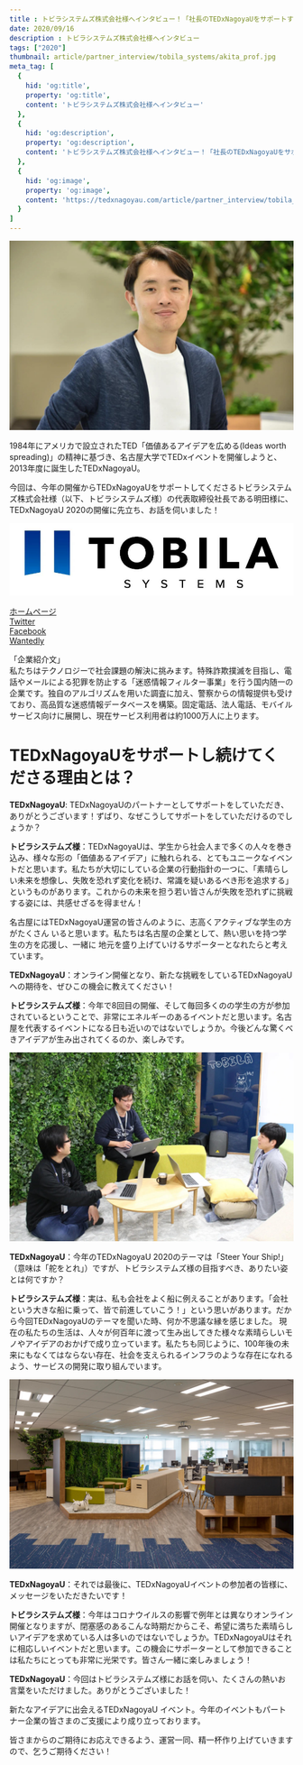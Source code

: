 ```yaml
---
title : トビラシステムズ株式会社様へインタビュー！「社長のTEDxNagoyaUをサポートする思いとは！？」
date: 2020/09/16
description : トビラシステムズ株式会社様へインタビュー
tags: ["2020"]
thumbnail: article/partner_interview/tobila_systems/akita_prof.jpg
meta_tag: [
  {
    hid: 'og:title',
    property: 'og:title',
    content: 'トビラシステムズ株式会社様へインタビュー'
  },
  {
    hid: 'og:description',
    property: 'og:description',
    content: 'トビラシステムズ株式会社様へインタビュー！「社長のTEDxNagoyaUをサポートする思いとは！？」'
  },
  {
    hid: 'og:image',
    property: 'og:image',
    content: 'https://tedxnagoyau.com/article/partner_interview/tobila_systems/akita_prof.jpg'
  }
]
---
```


![代表取締役社長　明田篤](article/partner_interview/tobila_systems/akita_prof.jpg)

1984年にアメリカで設立されたTED「価値あるアイデアを広める(Ideas worth spreading)」の精神に基づき、名古屋大学でTEDxイベントを開催しようと、2013年度に誕生したTEDxNagoyaU。

今回は、今年の開催からTEDxNagoyaUをサポートしてくださるトビラシステムズ株式会社様（以下、トビラシステムズ様）の代表取締役社長である明田様に、TEDxNagoyaU 2020の開催に先立ち、お話を伺いました！

![企業ロゴ](article/partner_interview/tobila_systems/logo.jpg)


[ホームページ](https://tobila.com/)  
[Twitter](https://twitter.com/tobilasystems)  
[Facebook](https://www.facebook.com/TobilaSystems)  
[Wantedly](https://www.wantedly.com/companies/tobila/feed) 

「企業紹介文」  
私たちはテクノロジーで社会課題の解決に挑みます。特殊詐欺撲滅を目指し、電話やメールによる犯罪を防止する「迷惑情報フィルター事業」を行う国内随一の企業です。独自のアルゴリズムを用いた調査に加え、警察からの情報提供も受けており、高品質な迷惑情報データベースを構築。固定電話、法人電話、モバイルサービス向けに展開し、現在サービス利用者は約1000万人に上ります。

# TEDxNagoyaUをサポートし続けてくださる理由とは？
__TEDxNagoyaU__: TEDxNagoyaUのパートナーとしてサポートをしていただき、ありがとうございます！ずばり、なぜこうしてサポートをしていただけるのでしょうか？

__トビラシステムズ様__：TEDxNagoyaUは、学生から社会人まで多くの人々を巻き込み、様々な形の「価値あるアイデア」に触れられる、とてもユニークなイベントだと思います。私たちが大切にしている企業の行動指針の一つに、「素晴らしい未来を想像し、失敗を恐れず変化を続け、常識を疑いあるべき形を追求する」というものがあります。これからの未来を担う若い皆さんが失敗を恐れずに挑戦する姿には、共感せざるを得ません！

名古屋にはTEDxNagoyaU運営の皆さんのように、志高くアクティブな学生の方がたくさん
いると思います。私たちは名古屋の企業として、熱い思いを持つ学生の方を応援し、一緒に
地元を盛り上げていけるサポーターとなれたらと考えています。

__TEDxNagoyaU__：オンライン開催となり、新たな挑戦をしているTEDxNagoyaUへの期待を、ぜひこの機会に教えてください！

__トビラシステムズ様__：今年で8回目の開催、そして毎回多くのの学生の方が参加されているということで、非常にエネルギーのあるイベントだと思います。名古屋を代表するイベントになる日も近いのではないでしょうか。今後どんな驚くべきアイデアが生み出されてくるのか、楽しみです。

![オフィスの様子](article/partner_interview/tobila_systems/office_talking.jpg)

__TEDxNagoyaU__：今年のTEDxNagoyaU 2020のテーマは「Steer Your Ship!」（意味は「舵をとれ」）ですが、トビラシステムズ様の目指すべき、ありたい姿とは何ですか？

__トビラシステムズ様__：実は、私も会社をよく船に例えることがあります。「会社という大きな船に乗って、皆で前進していこう！」という思いがあります。だから今回TEDxNagoyaUのテーマを聞いた時、何か不思議な縁を感じました。
現在の私たちの生活は、人々が何百年に渡って生み出してきた様々な素晴らしいモノやアイデアのおかげで成り立っています。私たちも同じように、100年後の未来にもなくてはならない存在、社会を支えられるインフラのような存在になれるよう、サービスの開発に取り組んでいます。

![オフィス概観](article/partner_interview/tobila_systems/office_view.jpg)

__TEDxNagoyaU__：それでは最後に、TEDxNagoyaUイベントの参加者の皆様に、メッセージをいただきたいです！

__トビラシステムズ様__：今年はコロナウイルスの影響で例年とは異なりオンライン開催となりますが、閉塞感のあるこんな時期だからこそ、希望に満ちた素晴らしいアイデアを求めている人は多いのではないでしょうか。TEDxNagoyaUはそれに相応しいイベントだと思います。この機会にサポーターとして参加できることは私たちにとっても非常に光栄です。皆さん一緒に楽しみましょう！

__TEDxNagoyaU__：今回はトビラシステムズ様にお話を伺い、たくさんの熱いお言葉をいただけました。ありがとうございました！

新たなアイデアに出会えるTEDxNagoyaU イベント。今年のイベントもパートナー企業の皆さまのご支援により成り立っております。

皆さまからのご期待にお応えできるよう、運営一同、精一杯作り上げていきますので、乞うご期待ください！
